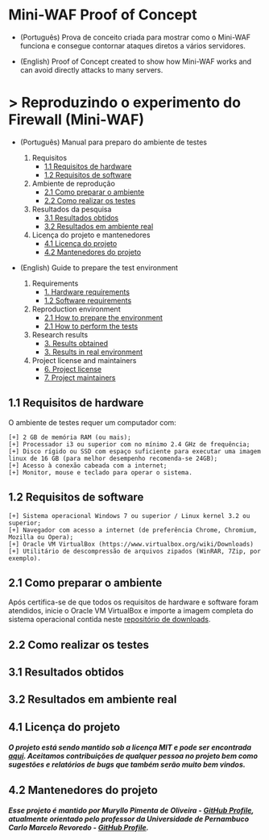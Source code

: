 # Mini-WAF Proof of Concept
* (Português) Prova de conceito criada para mostrar como o Mini-WAF funciona e consegue contornar ataques diretos a vários servidores.

* (English) Proof of Concept created to show how Mini-WAF works and can avoid directly attacks to many servers.

# > Reproduzindo o experimento do Firewall (Mini-WAF)

- (Português) Manual para preparo do ambiente de testes
    1. Requisitos
	    * [1.1 Requisitos de hardware](#en-sec-11)
	    * [1.2 Requisitos de software](#en-sec-12)
    2. Ambiente de reprodução
	    * [2.1 Como preparar o ambiente](#en-sec-21)
	    * [2.2 Como realizar os testes](#en-sec-22)
    3. Resultados da pesquisa
	    * [3.1 Resultados obtidos](#en-sec-31)
        * [3.2 Resultados em ambiente real](#en-sec-32)
    4. Licença do projeto e mantenedores
	    * [4.1 Licença do projeto](#en-sec-41)
	    * [4.2 Mantenedores do projeto](#en-sec-42)

- (English) Guide to prepare the test environment
    1. Requirements
        * [1. Hardware requirements](#pt-sec-11)
	    * [1.2 Software requirements](#pt-sec-12)
    2. Reproduction environment
	    * [2.1 How to prepare the environment](#pt-sec-21)
	    * [2.1 How to perform the tests](#pt-sec-22)
    3. Research results
	    * [3. Results obtained](#pt-sec-31)
        * [3. Results in real environment](#pt-sec-32)
    4. Project license and maintainers
	    * [6. Project license](#pt-sec-41)
	    * [7. Project maintainers](#pt-sec-42)

<div id="en-sec-11"></div>

## 1.1 Requisitos de hardware
O ambiente de testes requer um computador com:

```
[+] 2 GB de memória RAM (ou mais);
[+] Processador i3 ou superior com no mínimo 2.4 GHz de frequência;
[+] Disco rígido ou SSD com espaço suficiente para executar uma imagem linux de 16 GB (para melhor desempenho recomenda-se 24GB);
[+] Acesso à conexão cabeada com a internet;
[+] Monitor, mouse e teclado para operar o sistema.
```

<div id="en-sec-12"></div>

## 1.2 Requisitos de software

```
[+] Sistema operacional Windows 7 ou superior / Linux kernel 3.2 ou superior;
[+] Navegador com acesso a internet (de preferência Chrome, Chromium, Mozilla ou Opera);
[+] Oracle VM VirtualBox (https://www.virtualbox.org/wiki/Downloads)
[+] Utilitário de descompressão de arquivos zipados (WinRAR, 7Zip, por exemplo).
```

<div id="en-sec-21"></div>

## 2.1 Como preparar o ambiente

Após certifica-se de que todos os requisitos de hardware e software foram atendidos, inicie o Oracle VM VirtualBox e importe a imagem completa do sistema operacional contida neste [repositório de downloads](soon).


<div id="en-sec-22"></div>

## 2.2 Como realizar os testes

<div id="en-sec-31"></div>

## 3.1 Resultados obtidos

<div id="en-sec-32"></div>

## 3.2 Resultados em ambiente real

<div id="en-sec-41"></div>

## 4.1 Licença do projeto

##### O projeto está sendo mantido sob a licença MIT e pode ser encontrada [aqui](). Aceitamos contribuições de qualquer pessoa no projeto bem como sugestões e relatórios de bugs que também serão muito bem vindos.

<div id="en-sec-42"></div>

## 4.2 Mantenedores do projeto
##### Esse projeto é mantido por Muryllo Pimenta de Oliveira - [GitHub Profile](https://github.com/MurylloEx/), atualmente orientado pelo professor da Universidade de Pernambuco Carlo Marcelo Revoredo - [GitHub Profile](https://github.com/cmrevoredo/).


<div id="pt-sec-11"></div>
<div id="pt-sec-12"></div>
<div id="pt-sec-21"></div>
<div id="pt-sec-22"></div>
<div id="pt-sec-31"></div>
<div id="pt-sec-32"></div>
<div id="pt-sec-41"></div>
<div id="pt-sec-42"></div>